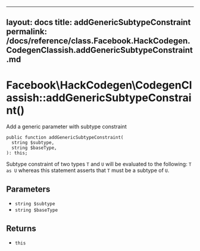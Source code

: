 
***

layout: docs
title: addGenericSubtypeConstraint
permalink: /docs/reference/class.Facebook.HackCodegen.CodegenClassish.addGenericSubtypeConstraint.md
---







# Facebook\\HackCodegen\\CodegenClassish::addGenericSubtypeConstraint()




Add a generic parameter with subtype constraint




``` Hack
public function addGenericSubtypeConstraint(
  string $subtype,
  string $baseType,
): this;
```




Subtype constraint of two types ` T ` and `` U `` will be evaluated to
the following: ``` T as U ``` whereas this statement asserts
that ```` T ```` must be a subtype of ````` U `````.




## Parameters




- ` string $subtype `
- ` string $baseType `




## Returns




+ ` this `